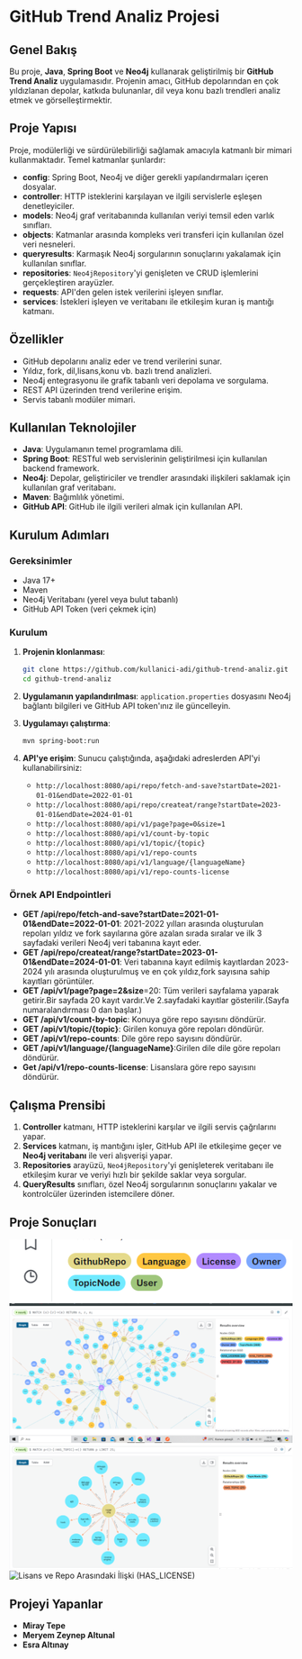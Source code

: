 # GitHub Trend Analiz Projesi

## Genel Bakış
Bu proje, **Java**, **Spring Boot** ve **Neo4j** kullanarak geliştirilmiş bir **GitHub Trend Analiz** uygulamasıdır. Projenin amacı, GitHub depolarından en çok yıldızlanan depolar, katkıda bulunanlar, dil veya konu bazlı trendleri analiz etmek ve görselleştirmektir.

## Proje Yapısı
Proje, modülerliği ve sürdürülebilirliği sağlamak amacıyla katmanlı bir mimari kullanmaktadır. Temel katmanlar şunlardır:

- **config**: Spring Boot, Neo4j ve diğer gerekli yapılandırmaları içeren dosyalar.
- **controller**: HTTP isteklerini karşılayan ve ilgili servislerle eşleşen denetleyiciler.
- **models**: Neo4j graf veritabanında kullanılan veriyi temsil eden varlık sınıfları.
- **objects**: Katmanlar arasında kompleks veri transferi için kullanılan özel veri nesneleri.
- **queryresults**: Karmaşık Neo4j sorgularının sonuçlarını yakalamak için kullanılan sınıflar.
- **repositories**: `Neo4jRepository`'yi genişleten ve CRUD işlemlerini gerçekleştiren arayüzler.
- **requests**: API'den gelen istek verilerini işleyen sınıflar.
- **services**: İstekleri işleyen ve veritabanı ile etkileşim kuran iş mantığı katmanı.

## Özellikler
- GitHub depolarını analiz eder ve trend verilerini sunar.
- Yıldız, fork, dil,lisans,konu vb. bazlı trend analizleri.
- Neo4j entegrasyonu ile grafik tabanlı veri depolama ve sorgulama.
- REST API üzerinden trend verilerine erişim.
- Servis tabanlı modüler mimari.

## Kullanılan Teknolojiler
- **Java**: Uygulamanın temel programlama dili.
- **Spring Boot**: RESTful web servislerinin geliştirilmesi için kullanılan backend framework.
- **Neo4j**: Depolar, geliştiriciler ve trendler arasındaki ilişkileri saklamak için kullanılan graf veritabanı.
- **Maven**: Bağımlılık yönetimi.
- **GitHub API**: GitHub ile ilgili verileri almak için kullanılan API.

## Kurulum Adımları

### Gereksinimler
- Java 17+
- Maven
- Neo4j Veritabanı (yerel veya bulut tabanlı)
- GitHub API Token (veri çekmek için)

### Kurulum
1. **Projenin klonlanması**:
    ```bash
    git clone https://github.com/kullanici-adi/github-trend-analiz.git
    cd github-trend-analiz
    ```

2. **Uygulamanın yapılandırılması**:
   `application.properties` dosyasını Neo4j bağlantı bilgileri ve GitHub API token'ınız ile güncelleyin.

3. **Uygulamayı çalıştırma**:
    ```bash
    mvn spring-boot:run
    ```

4. **API'ye erişim**:
   Sunucu çalıştığında, aşağıdaki adreslerden API'yi kullanabilirsiniz:
   - `http://localhost:8080/api/repo/fetch-and-save?startDate=2021-01-01&endDate=2022-01-01`
   - `http://localhost:8080/api/repo/createat/range?startDate=2023-01-01&endDate=2024-01-01`
   - `http://localhost:8080/api/v1/page?page=0&size=1`
   - `http://localhost:8080/api/v1/count-by-topic`
   - `http://localhost:8080/api/v1/topic/{topic}`
   - `http://localhost:8080/api/v1/repo-counts`
   - `http://localhost:8080/api/v1/language/{languageName}`
   - `http://localhost:8080/api/v1/repo-counts-license`
   

### Örnek API Endpointleri
- **GET /api/repo/fetch-and-save?startDate=2021-01-01&endDate=2022-01-01**: 2021-2022 yılları arasında oluşturulan repoları yıldız ve fork sayılarına göre azalan sırada sıralar ve ilk 3 sayfadaki verileri Neo4j veri tabanına kayıt eder.
- **GET /api/repo/createat/range?startDate=2023-01-01&endDate=2024-01-01**: Veri tabanına kayıt edilmiş kayıtlardan 2023-2024 yılı arasında oluşturulmuş ve en çok yıldız,fork sayısına sahip kayıtları görüntüler.
- **GET /api/v1/page?page=2&size**=20: Tüm verileri sayfalama yaparak getirir.Bir sayfada 20 kayıt vardır.Ve 2.sayfadaki kayıtlar gösterilir.(Sayfa numaralandırması 0 dan başlar.)
- **GET /api/v1/count-by-topic**: Konuya göre repo sayısını döndürür.
- **GET /api/v1/topic/{topic}**: Girilen konuya göre repoları döndürür.
- **GET /api/v1/repo-counts**: Dile göre repo sayısını döndürür.
- **GET /api/v1/language/{languageName}**:Girilen dile dile göre repoları döndürür.
- **Get /api/v1/repo-counts-license**: Lisanslara göre repo sayısını döndürür.
## Çalışma Prensibi
1. **Controller** katmanı, HTTP isteklerini karşılar ve ilgili servis çağrılarını yapar.
2. **Services** katmanı, iş mantığını işler, GitHub API ile etkileşime geçer ve **Neo4j veritabanı** ile veri alışverişi yapar.
3. **Repositories** arayüzü, `Neo4jRepository`'yi genişleterek veritabanı ile etkileşim kurar ve veriyi hızlı bir şekilde saklar veya sorgular.
4. **QueryResults** sınıfları, özel Neo4j sorgularının sonuçlarını yakalar ve kontrolcüler üzerinden istemcilere döner.
## Proje Sonuçları
![Tüm Nodelar](src/images/AllNode.png)
![Tüm Nodelar Ve İlişkiler](src/images/AllNodeAndRelationship.png)
![Konu ve Repo Arasındaki İlişki (HAS_TOPIC)](src/images/HAS_TOPICRelationship.png)
![Lisans ve Repo Arasındaki İlişki (HAS_LICENSE)](src/images/HAS_LİCENSERelationship.png)


## Projeyi Yapanlar
- **Miray Tepe**
- **Meryem Zeynep Altunal**
- **Esra Altınay**


